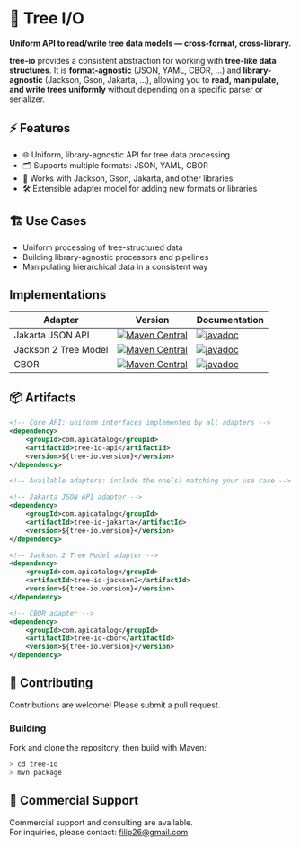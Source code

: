 # 🌳 Tree I/O

**Uniform API to read/write tree data models — cross-format, cross-library.**

**tree-io** provides a consistent abstraction for working with **tree-like data structures**.  It is **format-agnostic** (JSON, YAML, CBOR, …) and **library-agnostic** (Jackson, Gson, Jakarta, …),  allowing you to **read, manipulate, and write trees uniformly** without depending on a specific parser or serializer.

## ⚡ Features

- 🌐 Uniform, library-agnostic API for tree data processing
- 🗂️ Supports multiple formats: JSON, YAML, CBOR
- 🔌 Works with Jackson, Gson, Jakarta, and other libraries
- 🛠️ Extensible adapter model for adding new formats or libraries

## 🏗️ Use Cases

- Uniform processing of tree-structured data
- Building library-agnostic processors and pipelines
- Manipulating hierarchical data in a consistent way

## Implementations

 Adapter               | Version | Documentation
-----------------------|---------|---------------
 Jakarta JSON API      | [![Maven Central](https://img.shields.io/maven-central/v/com.apicatalog/tree-io-jakarta.svg?label=Maven%20Central)](https://search.maven.org/search?q=g:com.apicatalog%20AND%20a:tree-io-jakarta) | [![javadoc](https://javadoc.io/badge2/com.apicatalog/tree-io-jakarta/javadoc.svg)](https://javadoc.io/doc/com.apicatalog/tree-io-jakarta) 
 Jackson 2 Tree Model  | [![Maven Central](https://img.shields.io/maven-central/v/com.apicatalog/tree-io-jackson.svg?label=Maven%20Central)](https://search.maven.org/search?q=g:com.apicatalog%20AND%20a:tree-io-jackson) | [![javadoc](https://javadoc.io/badge2/com.apicatalog/tree-io-jackson/javadoc.svg)](https://javadoc.io/doc/com.apicatalog/tree-io-jackson) 
 CBOR                  | [![Maven Central](https://img.shields.io/maven-central/v/com.apicatalog/tree-io-cbor.svg?label=Maven%20Central)](https://search.maven.org/search?q=g:com.apicatalog%20AND%20a:tree-io-cbor) | [![javadoc](https://javadoc.io/badge2/com.apicatalog/tree-io-cbor/javadoc.svg)](https://javadoc.io/doc/com.apicatalog/tree-io-cbor) 

## 📦 Artifacts

```xml
<!-- Core API: uniform interfaces implemented by all adapters -->
<dependency>
    <groupId>com.apicatalog</groupId>
    <artifactId>tree-io-api</artifactId>
    <version>${tree-io.version}</version>
</dependency>

<!-- Available adapters: include the one(s) matching your use case -->

<!-- Jakarta JSON API adapter -->
<dependency>
    <groupId>com.apicatalog</groupId>
    <artifactId>tree-io-jakarta</artifactId>
    <version>${tree-io.version}</version>
</dependency>

<!-- Jackson 2 Tree Model adapter -->
<dependency>
    <groupId>com.apicatalog</groupId>
    <artifactId>tree-io-jackson2</artifactId>
    <version>${tree-io.version}</version>
</dependency>

<!-- CBOR adapter -->
<dependency>
    <groupId>com.apicatalog</groupId>
    <artifactId>tree-io-cbor</artifactId>
    <version>${tree-io.version}</version>
</dependency>
```

## 🤝 Contributing

Contributions are welcome! Please submit a pull request.

### Building

Fork and clone the repository, then build with Maven:

```bash
> cd tree-io
> mvn package
```

## 💼 Commercial Support

Commercial support and consulting are available.  
For inquiries, please contact: filip26@gmail.com
